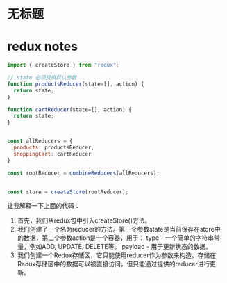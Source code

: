 # 无标题

<!--
ID: b0b68aad-e324-4463-b947-b08cec465488
Status: draft
Date: 2020-05-28T14:09:32
Modified: 2020-05-28T14:09:32
wp_id: 1193
-->

redux notes
======


```javascript
import { createStore } from "redux";

// state 必须提供默认参数
function productsReducer(state=[], action) {
  return state;
}

function cartReducer(state=[], action) {
  return state;
}


const allReducers = {
  products: productsReducer,
  shoppingCart: cartReducer
}

const rootReducer = combineReducers(allReducers);


const store = createStore(rootReducer);
```


让我解释一下上面的代码：

1. 首先，我们从redux包中引入createStore()方法。
2. 我们创建了一个名为reducer的方法。第一个参数state是当前保存在store中的数据，第二个参数action是一个容器，用于：
    type - 一个简单的字符串常量，例如ADD, UPDATE, DELETE等。
    payload - 用于更新状态的数据。
3. 我们创建一个Redux存储区，它只能使用reducer作为参数来构造。存储在Redux存储区中的数据可以被直接访问，但只能通过提供的reducer进行更新。            


